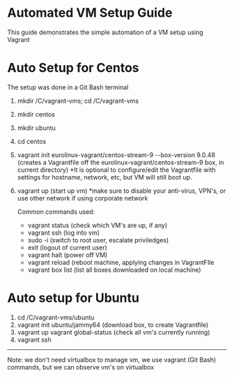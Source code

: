 # Automated VM Setup Guide
This guide demonstrates the simple automation of a VM setup using Vagrant

# Auto Setup for Centos
The setup was done in a Git Bash terminal
1. mkdir /C/vagrant-vms; cd /C/vagrant-vms
2. mkdir centos
3. mkdir ubuntu
4. cd centos
5. vagrant init eurolinux-vagrant/centos-stream-9 --box-version 9.0.48   (creates a Vagrantfile off the eurolinux-vagrant/centos-stream-9 box, in current directory)
   *It is optional to configure/edit the Vagrantfile with settings for hostname, network, etc, but VM will still boot up.
7. vagrant up  (start up vm)
   *make sure to disable your anti-virus, VPN's, or use other network if using corporate network

   Common commands used: 
   - vagrant status (check which VM's are up, if any)
   - vagrant ssh (log into vm)
   - sudo -i (switch to root user, escalate priviledges)
   - exit (logout of current user)
   - vagrant halt (power off VM)
   - vagrant reload  (reboot machine, applying changes in VagrantFIle
   - vagrant box list  (list all boxes downloaded on local machine)
# Auto setup for Ubuntu
1. cd /C/vagrant-vms/ubuntu
2. vagrant init ubuntu/jammy64   (download box, to create Vagrantfile)
3. vagrant up
   vagrant global-status  (check all vm's currently running)
4. vagrant ssh
-----------------------------------------------------------------------------------------
Note: we don't need virtualbox to manage vm, we use vagrant (Git Bash) commands, but we can observe vm's on virtualbox
